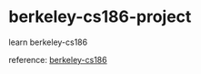 # berkeley-cs186-project
learn berkeley-cs186

reference: [berkeley-cs186](https://github.com/berkeley-cs186/course)
